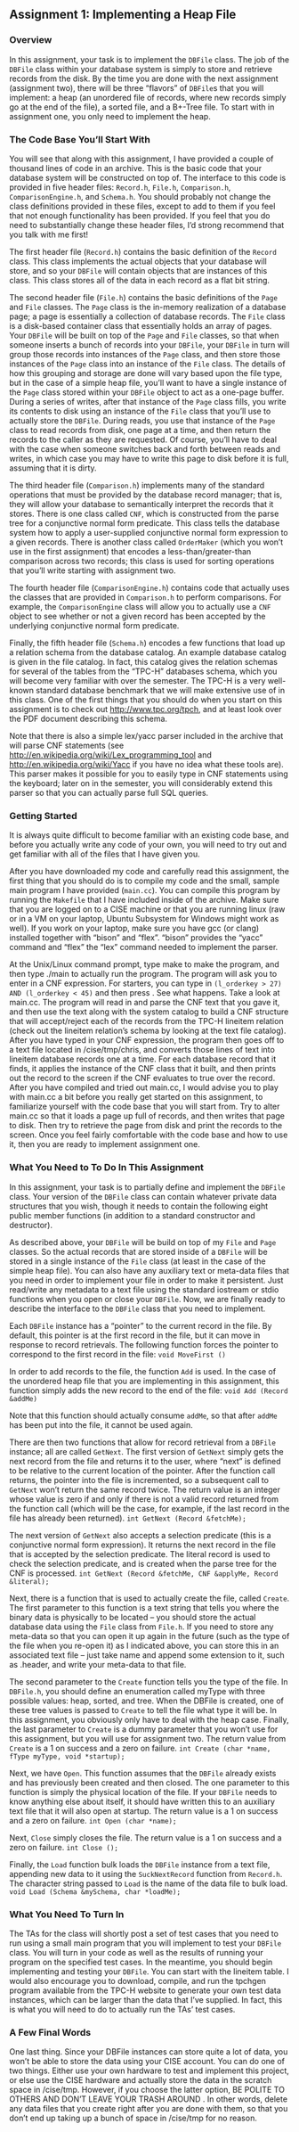 ## Assignment 1: Implementing a Heap File

### Overview
In this assignment, your task is to implement the `DBFile` class. The job of the `DBFile`
class within your database system is simply to store and retrieve records from the disk.
By the time you are done with the next assignment (assignment two), there will be three
“flavors” of `DBFile`s that you will implement: a heap (an unordered file of records,
where new records simply go at the end of the file), a sorted file, and a B+-Tree file. To
start with in assignment one, you only need to implement the heap.

### The Code Base You’ll Start With
You will see that along with this assignment, I have provided a couple of thousand lines of
code in an archive. This is the basic code that your database system will be constructed on
top of. The interface to this code is provided in five header files: `Record.h`,
`File.h`, `Comparison.h`, `ComparisonEngine.h`, and `Schema.h`. You should
probably not change the class definitions provided in these files, except to add to them if you
feel that not enough functionality has been provided. If you feel that you do need to
substantially change these header files, I’d strong recommend that you talk with me first!

The first header file (`Record.h`) contains the basic definition of the `Record` class.
This class implements the actual objects that your database will store, and so your
`DBFile` will contain objects that are instances of this class. This class stores all of the
data in each record as a flat bit string.

The second header file (`File.h`) contains the basic definitions of the `Page` and `File`
classes. The `Page` class is the in-memory realization of a database page; a page is essentially
a collection of database records. The `File` class is a disk-based container class that
essentially holds an array of pages. Your `DBFile` will be built on top of the `Page` and
`File` classes, so that when someone inserts a bunch of records into your `DBFile`, your
`DBFile` in turn will group those records into instances of the `Page` class, and then store
those instances of the `Page` class into an instance of the `File` class. The details of how this
grouping and storage are done will vary based upon the file type, but in the case of a simple
heap file, you’ll want to have a single instance of the `Page` class stored within your `DBFile`
object to act as a one-page buffer. During a series of writes, after that instance of the `Page`
class fills, you write its contents to disk using an instance of the `File` class that you’ll use to
actually store the `DBFile`. During reads, you use that instance of the `Page` class to read
records from disk, one page at a time, and then return the records to the caller as they are
requested. Of course, you’ll have to deal with the case when someone switches back and forth
between reads and writes, in which case you may have to write this page to disk before it is full,
assuming that it is dirty.

The third header file (`Comparison.h`) implements many of the standard operations
that must be provided by the database record manager; that is, they will allow your
database to semantically interpret the records that it stores. There is one class called `CNF`,
which is constructed from the parse tree for a conjunctive normal form predicate. This
class tells the database system how to apply a user-supplied conjunctive normal form
expression to a given records. There is another class called `OrderMaker` (which you
won’t use in the first assignment) that encodes a less-than/greater-than comparison across
two records; this class is used for sorting operations that you’ll write starting with
assignment two.

The fourth header file (`ComparisonEngine.h`) contains code that actually uses the
classes that are provided in `Comparison.h` to perform comparisons. For example, the
`ComparisonEngine` class will allow you to actually use a `CNF` object to see
whether or not a given record has been accepted by the underlying conjunctive normal
form predicate.

Finally, the fifth header file (`Schema.h`) encodes a few functions that load up a relation
schema from the database catalog. An example database catalog is given in the file
catalog. In fact, this catalog gives the relation schemas for several of the tables from
the “TPC-H” databases schema, which you will become very familiar with over the
semester. The TPC-H is a very well-known standard database benchmark that we will
make extensive use of in this class. One of the first things that you should do when you
start on this assignment is to check out http://www.tpc.org/tpch, and at least look over the
PDF document describing this schema.

Note that there is also a simple lex/yacc parser included in the archive that will parse
CNF statements (see http://en.wikipedia.org/wiki/Lex_programming_tool and
http://en.wikipedia.org/wiki/Yacc if you have no idea what these tools are). This parser
makes it possible for you to easily type in CNF statements using the keyboard; later on in
the semester, you will considerably extend this parser so that you can actually parse full
SQL queries.

### Getting Started
It is always quite difficult to become familiar with an existing code base, and before you
actually write any code of your own, you will need to try out and get familiar with all of
the files that I have given you.

After you have downloaded my code and carefully read this assignment, the first thing that
you should do is to compile my code and the small, sample main program I have provided
(`main.cc`). You can compile this program by running the `Makefile` that I have included
inside of the archive. Make sure that you are logged on to a CISE machine or that you are
running linux (raw or in a VM on your laptop, Ubuntu Subsystem for Windows might work
as well). If you work on your laptop, make sure you have gcc (or clang) installed
together with “bison” and “flex”. “bison” provides the “yacc” command and “flex” the
“lex” command needed to implement the parser.

At the Unix/Linux command prompt, type make to make the program, and then type
./main to actually run the program. The program will ask you to enter in a CNF
expression. For starters, you can type in `(l_orderkey > 27) AND (l_orderkey < 45)` and then
press <control-D>. See what happens. Take a look at main.cc. The program will read in and parse
the CNF text that you gave it, and then use the text along with the system catalog to build a CNF
structure that will accept/reject each of the records from the TPC-H lineitem relation (check out
the lineitem relation’s schema by looking at the text file catalog). After you have typed in your
CNF expression, the program then goes off to a text file located in /cise/tmp/chris, and
converts those lines of text into lineitem database records one at a time. For each
database record that it finds, it applies the instance of the CNF class that it built, and then
prints out the record to the screen if the CNF evaluates to true over the record.
After you have compiled and tried out main.cc, I would advise you to play with
main.cc a bit before you really get started on this assignment, to familiarize yourself
with the code base that you will start from. Try to alter main.cc so that it loads a page
up full of records, and then writes that page to disk. Then try to retrieve the page from
disk and print the records to the screen. Once you feel fairly comfortable with the code
base and how to use it, then you are ready to implement assignment one.

### What You Need to To Do In This Assignment
In this assignment, your task is to partially define and implement the `DBFile` class. Your
version of the `DBFile` class can contain whatever private data structures that you wish, though
it needs to contain the following eight public member functions (in addition to a standard
constructor and destructor).

As described above, your `DBFile` will be build on top of my `File` and `Page` classes.
So the actual records that are stored inside of a `DBFile` will be stored in a single
instance of the `File` class (at least in the case of the simple heap file). You can also have
any auxiliary text or meta-data files that you need in order to implement your file in order
to make it persistent. Just read/write any metadata to a text file using the standard
iostream or stdio functions when you open or close your `DBFile`.
Now, we are finally ready to describe the interface to the `DBFile` class that you need to
implement.

Each `DBFile` instance has a “pointer” to the current record in the file. By default, this
pointer is at the first record in the file, but it can move in response to record retrievals. The
following function forces the pointer to correspond to the first record in the file: `void MoveFirst ()`


In order to add records to the file, the function `Add` is used. In the case of the unordered
heap file that you are implementing in this assignment, this function simply adds the new
record to the end of the file: `void Add (Record &addMe)`


Note that this function should actually consume `addMe`, so that after `addMe` has been
put into the file, it cannot be used again.

There are then two functions that allow for record retrieval from a `DBFile` instance; all
are called `GetNext`. The first version of `GetNext` simply gets the next record from the
file and returns it to the user, where “next” is defined to be relative to the current location of
the pointer. After the function call returns, the pointer into the file is incremented, so a
subsequent call to `GetNext` won’t return the same record twice. The return value is an integer
whose value is zero if and only if there is not a valid record returned from the function call
(which will be the case, for example, if the last record in the file has already been returned).
`int GetNext (Record &fetchMe);`


The next version of `GetNext` also accepts a selection predicate (this is a conjunctive normal
form expression). It returns the next record in the file that is accepted by the selection
predicate. The literal record is used to check the selection predicate, and is created when the
parse tree for the CNF is processed.
`int GetNext (Record &fetchMe, CNF &applyMe, Record &literal);`

Next, there is a function that is used to actually create the file, called `Create`. The first
parameter to this function is a text string that tells you where the binary data is physically to
be located – you should store the actual database data using the `File` class from `File.h`. If
you need to store any meta-data so that you can open it up again in the future (such as the
type of the file when you re-open it) as I indicated above, you can store this in an associated
text file – just take name and append some extension to it, such as .header, and write your
meta-data to that file.

The second parameter to the `Create` function tells you the type of the file. In `DBFile.h`, you
should define an enumeration called myType with three possible values: heap, sorted, and tree.
When the DBFile is created, one of these tree values is passed to `Create` to tell the file what
type it will be. In this assignment, you obviously only have to deal with the heap case. Finally,
the last parameter to `Create` is a dummy parameter that you won’t use for this assignment, but
you will use for assignment two. The return value from `Create` is a 1 on success and a zero on
failure. `int Create (char *name, fType myType, void *startup);`

Next, we have `Open`. This function assumes that the `DBFile` already exists and has previously
been created and then closed. The one parameter to this function is simply the physical location
of the file. If your `DBFile` needs to know anything else about itself, it should have written this
to an auxiliary text file that it will also open at startup. The return value is a 1 on success
and a zero on failure. `int Open (char *name);`

Next, `Close` simply closes the file. The return value is a 1 on success and a zero on failure.
`int Close ();`

Finally, the `Load` function bulk loads the `DBFile` instance from a text file, appending new data
to it using the `SuckNextRecord` function from `Record.h`. The character string passed to `Load`
is the name of the data file to bulk load. `void Load (Schema &mySchema, char *loadMe);`

### What You Need To Turn In
The TAs for the class will shortly post a set of test cases that you need to run using a
small main program that you will implement to test your `DBFile` class. You will turn in
your code as well as the results of running your program on the specified test cases. In
the meantime, you should begin implementing and testing your `DBFile`. You can start
with the lineitem table. I would also encourage you to download, compile, and run
the tpchgen program available from the TPC-H website to generate your own test data
instances, which can be larger than the data that I’ve supplied. In fact, this is what you
will need to do to actually run the TAs’ test cases.

### A Few Final Words
One last thing. Since your DBFile instances can store quite a lot of data, you won’t be able
to store the data using your CISE account. You can do one of two things. Either use your
own hardware to test and implement this project, or else use the CISE hardware and actually
store the data in the scratch space in /cise/tmp. However, if you choose the latter option,
BE POLITE TO OTHERS AND DON’T LEAVE YOUR TRASH AROUND . In other words,
delete any data files that you create right after you are done with them, so that you don’t end
up taking up a bunch of space in /cise/tmp for no reason.
